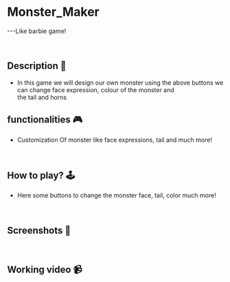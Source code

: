 # **Monster_Maker** 

---Like barbie game!

<br>

## **Description 📃**
- In this game we will design our own monster using the above buttons we can change face expression, colour of the monster and the tail and horns

## **functionalities 🎮**

-  Customization Of monster like face expressions, tail and much more! 
<br>

## **How to play? 🕹️**

- Here some buttons to change the monster face, tail, color much more!

<br>

## **Screenshots 📸**

<br>

## **Working video 📹**